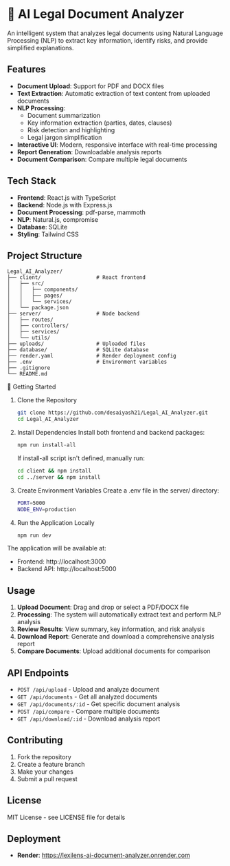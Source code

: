 # 🧠 AI Legal Document Analyzer

An intelligent system that analyzes legal documents using Natural Language Processing (NLP) to extract key information, identify risks, and provide simplified explanations.

## Features

- **Document Upload**: Support for PDF and DOCX files
- **Text Extraction**: Automatic extraction of text content from uploaded documents
- **NLP Processing**: 
  - Document summarization
  - Key information extraction (parties, dates, clauses)
  - Risk detection and highlighting
  - Legal jargon simplification
- **Interactive UI**: Modern, responsive interface with real-time processing
- **Report Generation**: Downloadable analysis reports
- **Document Comparison**: Compare multiple legal documents

## Tech Stack

- **Frontend**: React.js with TypeScript
- **Backend**: Node.js with Express.js
- **Document Processing**: pdf-parse, mammoth
- **NLP**: Natural.js, compromise
- **Database**: SQLite
- **Styling**: Tailwind CSS

## Project Structure

```
Legal_AI_Analyzer/
├── client/                  # React frontend
│   ├── src/
│   │   ├── components/
│   │   ├── pages/
│   │   └── services/
│   └── package.json
├── server/                  # Node backend
│   ├── routes/
│   ├── controllers/
│   ├── services/
│   └── utils/
├── uploads/                 # Uploaded files
├── database/                # SQLite database
├── render.yaml              # Render deployment config
├── .env                     # Environment variables
├── .gitignore
└── README.md

```

🚀 Getting Started
1. Clone the Repository
   ```bash
   git clone https://github.com/desaiyash21/Legal_AI_Analyzer.git
   cd Legal_AI_Analyzer
   ```
2. Install Dependencies
   Install both frontend and backend packages:
   ```bash
   npm run install-all
   ```
   If install-all script isn't defined, manually run:
   ```bash
   cd client && npm install
   cd ../server && npm install
   ```
3. Create Environment Variables
   Create a .env file in the server/ directory:
   ```bash
   PORT=5000
   NODE_ENV=production
   ```
4. Run the Application Locally
   ```bash
   npm run dev
   ```

The application will be available at:
- Frontend: http://localhost:3000
- Backend API: http://localhost:5000

## Usage

1. **Upload Document**: Drag and drop or select a PDF/DOCX file
2. **Processing**: The system will automatically extract text and perform NLP analysis
3. **Review Results**: View summary, key information, and risk analysis
4. **Download Report**: Generate and download a comprehensive analysis report
5. **Compare Documents**: Upload additional documents for comparison

## API Endpoints

- `POST /api/upload` - Upload and analyze document
- `GET /api/documents` - Get all analyzed documents
- `GET /api/documents/:id` - Get specific document analysis
- `POST /api/compare` - Compare multiple documents
- `GET /api/download/:id` - Download analysis report

## Contributing

1. Fork the repository
2. Create a feature branch
3. Make your changes
4. Submit a pull request

## License

MIT License - see LICENSE file for details 

## Deployment

- **Render**:  https://lexilens-ai-document-analyzer.onrender.com
